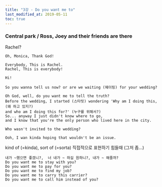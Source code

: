 ```yaml
---
title: "3강 - Do you want me to"
last_modified_at: 2019-05-11
toc: true
---
```


### Central park / Ross, Joey and their friends are there
Rachel?

```
Oh, Monica, Thank God!

Everybody, This is Rachel.
Rachel, This is everybody!

Hi!

So you wanna tell us now? or are we waiting (웨이링) for your wedding?

Oh God, well, do you want me to tell the truth?
Before the wedding, I started (스타릿) wondering 'Why am I doing this, (왜 하고 있지?)
and who am I doing this for?' (누구를 위해서?)
So... anyway I just didn't know where to go, 
and I know that you're the only person who lived here in the city.

Who wasn't invited to the wedding?

Ooh, I wan kinda hoping that wouldn't be an issue.
```

kind of (=kinda), sort of (=sorta)
직접적으로 표현하기 힘들때 (그저 좀...)

```
내가 ~했으면 좋겠니?,  너 내가 ~ 하길 원하니?, 내가 ~ 해줄까?
Do you want me to stay with you?
Do you want me to pay for you?
Do you want me to find my job?
Do you want me to carry this carrier?
Do you want me to call him instead of you?
```
